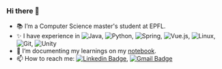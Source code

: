 ### Hi there 👋

- 📚 I’m a Computer Science master's student at EPFL.
- ✨ I have experience in
  ![Java](https://img.shields.io/badge/-Java-E66915?style=flat-square&logo=Java&logoColor=white),
  ![Python](https://img.shields.io/badge/-Python-18304C?style=flat-square&logo=Python&logoColor=white),
  ![Spring](https://img.shields.io/badge/-Spring-55AC33?style=flat-square&logo=Spring&logoColor=white),
  ![Vue.js](https://img.shields.io/badge/-Vuejs-4FC08D?style=flat-square&logo=vue.js&logoColor=white),
  ![Linux](https://img.shields.io/badge/-Linux-04254E?style=flat-square&logo=Linux&logoColor=white), 
  ![Git](https://img.shields.io/badge/-Git-F05032?style=flat-square&logo=git&logoColor=white), 
  ![Unity](https://img.shields.io/badge/-Unity-CC00FF?style=flat-square&logo=Unity&logoColor=white)
- 🌱 I‘m documenting my learnings on my [notebook](https://coconutnutx.github.io/).
- 📫 How to reach me: [![Linkedin Badge](https://img.shields.io/badge/-LinkedIn-blue?style=flat-square&logo=Linkedin&logoColor=white&link=https://www.linkedin.com/in/sixiaoxu/)](https://www.linkedin.com/in/sixiaoxu/), [![Gmail Badge](https://img.shields.io/badge/-Gmail-c14438?style=flat-square&logo=Gmail&logoColor=white&link=mailto:coconutnutxs@gmail.com)](mailto:coconutnutxs@gmail.com)


<!--
**coconutnutX/coconutnutX** is a ✨ _special_ ✨ repository because its `README.md` (this file) appears on your GitHub profile.

Here are some ideas to get you started:

- 🔭 I’m currently working on ...
- 🌱 I’m currently learning ...
- 👯 I’m looking to collaborate on ...
- 🤔 I’m looking for help with ...
- 💬 Ask me about ...
- 📫 How to reach me: ...
- 😄 Pronouns: ...
- ⚡ Fun fact: ...
-->
